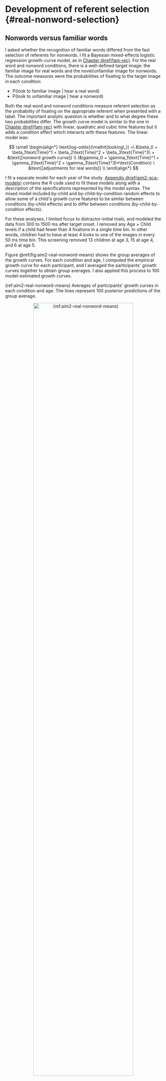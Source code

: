 
Development of referent selection {#real-nonword-selection}
=======================================================================



















## Nonwords versus familiar words

I asked whether the recognition of familiar words differed from the
fast selection of referents for nonwords. I fit a Bayesian mixed-effects
logistic regression growth-curve model, as in
[Chapter \@ref(fam-rec)](#fam-rec). For the real word and nonword
conditions, there is a well-defined target image: the familiar image for
real words and the novel/unfamiliar image for nonwords. The outcome
measures were the probabilities of fixating to the target image in each
condition:

  - P(look to familiar image | hear a real word)
  - P(look to unfamiliar image | hear a nonword)

Both the real word and nonword conditions measure referent selection as
the probability of fixating on the appropriate referent when presented
with a label. The important analytic question is whether and to what
degree these two probabilities differ. The growth curve model is similar
to the one in [Chapter \@ref(fam-rec)](#fam-rec) with linear, quadratic
and cubic time features but it adds a condition effect which interacts
with these features. The linear model was:

$$
\small
\begin{align*}
   \text{log-odds}(\mathit{looking\,}) =\
    &\beta_0 + 
      \beta_1\text{Time}^1 + 
      \beta_2\text{Time}^2 + 
      \beta_3\text{Time}^3\ + 
      &\text{[nonword growth curve]} \\
    (&\gamma_0 + 
      \gamma_1\text{Time}^1 + 
      \gamma_2\text{Time}^2 +
      \gamma_3\text{Time}^3)*\text{Condition} \
      &\text{[adjustments for real words]} \\
\end{align*}
$$

I fit a separate model for each year of the study.
[Appendix \@ref(aim2-gca-models)](#aim2-gca-models) contains the R code
used to fit these models along with a description of the specifications
represented by the model syntax. The mixed model included by-child and
by-child-by-condition random effects to allow some of a
child's growth curve features to be similar between conditions
(by-child effects) and to differ between conditions
(by-child-by-condition effects).

For these analyses, I limited focus to distractor-initial trials, and
modeled the data from 300 to 1500 ms after target
onset. I removed any Age × Child levels if a child had fewer than 4
fixations in a single time bin. In other words, children had to have at
least 4 looks to one of the images in every 50 ms time bin. This
screening removed 13 children at age 3,
15 at age 4, and 6 at age 5.

Figure \@ref(fig:aim2-real-nonword-means) shows the group averages of the growth
curves. For each condition and age, I computed the empirical growth
curve for each participant, and I averaged the participants' growth
curves together to obtain group averages. I also applied this process
to 100 model-estimated growth curves.

(ref:aim2-real-nonword-means) Averages of participants' growth curves in each condition and age. The lines represent 100 posterior predictions of the group average. 

<div class="figure" style="text-align: center">
<img src="22-referent-selection_files/figure-html/aim2-real-nonword-means-1.png" alt="(ref:aim2-real-nonword-means)" width="80%" />
<p class="caption">(\#fig:aim2-real-nonword-means)(ref:aim2-real-nonword-means)</p>
</div>

In [Chapter \@ref(fam-rec)](#fam-rec), I claim that for these growth
curve models only the intercept and linear time terms are behaviorally
meaningful model parameters. The intercept measures the average growth
curve value so it reflects overall *looking reliability*, and the linear
time term measures the overall steepness of the growth so it reflects
*lexical processing efficiency*. I also derived a measure of peak
looking probability by taking the median of top five points in a growth
curve, and this peak provides a measure of *word recognition certainty*.
Higher peaks indicate less uncertainty about a word.

I evaluated the general condition effects by looking at how the
population-level ("fixed") effects differed in each condition. Due to
ceiling effects, where children's growth curves saturated 100% looking
probabilities, the population-level average growth curve outperformed
the observed group averages in Figure \@ref(fig:aim2-real-nonword-means).
The condition differences described by these population-level effects,
however, do qualitatively match the patterns in the group averages.

The two conditions did not reliably differ at age 3. The
population-level average proportion of looks to the target for nonwords
was .60 [90% UI: .55, .65], compared to .56 [.51, .60] for real
words---a difference (nonword advantage) of .05 [&minus;.01, .11]. For the
linear time feature, the nonword slope increases by
9% [&minus;1%, 18%] in the real word condition. Both
these 90% intervals include 0 as a plausible estimate for the condition
difference, so there is uncertainty about the sign of the effect. I
therefore conclude that the conditions did not credibly differ on
average at age 3.

There was an advantage for the nonword condition at age 4 and age 5. The
population-level average proportion of looks for the nonwords was
.79 [90% UI: .76, .82], compared to `props4$b_Real` for real words. On
average, children looked less to target for the real words than the
nonwords. There was a suggestive effect linear time effect where the
nonword curve was 13% [1%, 25%] steeper than the real word
one. The curve for real words was probably less steep at age 4 but small
values near 0 remain plausible. At age 5, only the average probability
difference was credible, .81 [90% UI: .78, .83] for nonwords compared to
`props5$b_Real` for real words. In general, children performed better in
the nonword condition than the real word condition at age 4 and age 5.
This difference shows up in the growth curve model through intercept
effects, although it is plausible that children's nonword growth curves
were steeper than the real word curves at age 4.







I analyzed the children's model-estimated growth curve peaks. Each
posterior sample of the model represents a plausible set of growth curve
parameters for the data, so for each of these samples, I calculated the
growth curves for each child and the peaks of the growth curves.
Figure \@ref(fig:aim2-gca-peaks) shows the the posterior averages of the
growth curves peaks for each participant.

(ref:aim2-gca-peaks) Growth curve peaks by child, condition and year of the study. The movement of the medians conveys how the nonword peaks effect increased from age 3 to age 4 and the real word peaks increased from age 4 to age 5. The piling of points near the 1.0 line depicts how children reached ceiling performance on this task.

<div class="figure" style="text-align: center">
<img src="22-referent-selection_files/figure-html/aim2-gca-peaks-1.png" alt="(ref:aim2-gca-peaks)" width="66%" />
<p class="caption">(\#fig:aim2-gca-peaks)(ref:aim2-gca-peaks)</p>
</div>




Descriptive statistics reveal the developmental trends for this task. At
age 3, the median peak values were similar for the two conditions:
.84 for nonwords and .83 for real words. The peaks
increased for the nonword condition in the following year with a median
value of .92. It is worth emphasizing what this statistic
tells us: At age 4, half of the children had a peak looking probability
of .92 *or greater*. In other words, half the children
performed near the ceiling on this task by age 4. At age 5, the median
nonword peak was .93, essentially unchanged from age 4. For
the real words, the median peak increased from .82 at age 4 to
.89 at age 5.

To quantify the degree of ceiling performance, I calculated the number
of children per condition with a growth curve peak greater than or equal
to .99 over the posterior distribution. For the nonword condition, there
were 23 [90%&nbsp;UI: 20, 26] children who performed at ceiling at age 3,
41 [36, 45] at age 4, 40 [36, 44] and at age 5. For
the real word condition, the number of children attaining ceiling
performance was more uneven: there were 20 [16, 24]
ceiling-performers at age 3, 13 [10, 16] at age 4, and
13 [10, 16] at age 5.




To compare peaks looking probabilities between ages, I fit a linear
mixed effects model with restricted maximum likelihood via the lme4 R
package [vers. 1.1.17; @lme4]. I regressed the
children's average growth curve peaks onto experimental condition, age
group, and the age × condition interaction. The model included randomly
varying intercepts for child and child × age. This modeling software does
not provide *p*-values for its effects estimates, so for these
comparisons, I decided that an effect was significant when the *t*
statistic for a population-level ("fixed") effect had an absolute value
of 2 or greater. In practical terms, this convention interprets an
effect as "significant" when its estimate is at least 2 standard errors
away from 0. (@GelmanHill use this approach when with mixed models.)

At age 3, the two conditions did not significantly differ,
B<sub>real-nonword</sub> = .01, *t* = 0.95. At age 4,
nonword peaks were on average .09 proportion units greater
than the real word peaks, *t* = 5.79, and at age 5, the nonword
peaks were .04 proportion units greater than the real word
peaks, *t* = 2.56. For the nonword condition there was a
significant increase in the peaks from age 3 to age 4, *B*<sub>4-3</sub>
= .10, *t* = 5.99, whereas there was no improvement from
age 4 to age 5, *t* = 0.37. In the real word condition, there was
only a significant improvement from age 4 to age 5, *B*<sub>5-4</sub> =
.06, *t* = 3.25.




<!-- [pvalues]: The lme4 package does not provide *p*-values because it is -->
<!-- unclear what number to use for the degrees of freedom with hierarchical -->
<!-- or repeated measures data. One approach is the so-called "normal -->
<!-- approximation" which treats t-values like z-scores---i.e., drawn from a -->
<!-- normal distribution with mean 0 and standard deviation 1. Under this -->
<!-- approach, conventional significance obtains when is greater than or -->
<!-- equal to 1.96 in magnitude. I use 2 as the cutoff because I find significance thresholds are arbitrary. -->

<!-- > As in Chapter XX, I calculated the posterior distribution of growth -->
<!-- curves for each child x condition x year. To measure children's -->
<!-- lexical processing, I used the peak value each growth curve by taking -->
<!-- the median of the top 5 model fits. For each child, I calculated the -->
<!-- difference between the peak of the real word and the nonword growth -->
<!-- curves. This difference in peak values conveys the *condition advantage* -->
<!-- for a child. The figure below visualizes the condition advantages. -->








Finally, I asked whether expressive vocabulary size correlated with peak
looking performance on the two conditions. Correlations among real word
peaks, nonword peaks, expressive vocabulary and receptive vocabulary are
given in Table XX. At all three years, children with larger vocabularies
had higher nonword peak looking values. At age 3 and age 4, vocabulary
positively correlated with real-word looking performance.
Figure \@ref(fig:peak-concurrent-vocab-cors) illustrates the relationship
between the peaks and expressive vocabulary. When there is more
variability in the peaks, as at age 3, the vocabulary effect on the
nonwords is strongest. 


Table: (\#tab:unnamed-chunk-10)Correlation between curve peaks and vocabulary measures

Study    &nbsp;            Real word peak          Nonword peak        PPVT-4 standard   
-------  ----------------  ----------------------  ------------------  ------------------
Age 3    Nonword peak      *r*(149) = .24**        &nbsp;              &nbsp;            
&nbsp;   PPVT-4 standard   *r*(139) = .23**        *r*(139) = .46***   &nbsp;            
&nbsp;   EVT-2 standard    *r*(137) = .15          *r*(137) = .30***   *r*(137) = .69*** 
Age 4    Nonword peak      *r*(155) = .29***       &nbsp;              &nbsp;            
&nbsp;   PPVT-4 standard   *r*(152) = .15          *r*(152) = .23**    &nbsp;            
&nbsp;   EVT-2 standard    *r*(153) = .23**        *r*(153) = .20*     *r*(152) = .78*** 
Age 5    Nonword peak      *r*(151) = .13          &nbsp;              &nbsp;            
&nbsp;   EVT-2 standard    *r*(149) = &minus;.06   *r*(149) = .23**    &nbsp;            




(ref:peak-concurrent-vocab-cors) Text reference for caption

<div class="figure" style="text-align: center">
<img src="22-referent-selection_files/figure-html/peak-concurrent-vocab-cors-1.png" alt="(ref:peak-concurrent-vocab-cors)" width="75%" />
<p class="caption">(\#fig:peak-concurrent-vocab-cors)(ref:peak-concurrent-vocab-cors)</p>
</div>



**Summary**. Children performed similarly for real words and nonwords
at age 3. Children's processing of nonwords improved at age 4. At this
age, performance also began to saturate with the group average for peak
looking probability greater than .9 for the nonword condition.
Consequently, children did not improve in processing of nonwords from
age 4 to age 5. For the real word condition, children's performance did
not change from age 3 to age 4 but it did improve from age 4 to age 5.
At both age 4 and age 5, there was a decisive advantage for the nonword
condition. Finally, children with larger expressive vocabularies looked
more to the nonwords compared to children with smaller vocabularies. A
comparable effect for real words was observed at age 3 and age 4 but
only reliably observed at age 4.


## Does age 3 referent selection better predict age 5 vocabulary?

I hypothesized that performance on the nonword condition would be a
better predictor of future vocabulary size than the real word condition.
This hypothesis follows from the assumption that fast referent
selection, as opposed to familiar word recognition, is a more relevant
skill for word-learning. Put another way, a child's ability to quickly
map a novel word to a referent is more closely related to the demands of
in the moment word-learning than familiar word recognition.

In [Chapter \@ref(fam-rec)](#fam-rec), I found that peak looking
probability at age 3 positively correlated with age 5 vocabulary.
Pairing this finding with my hypothesis, I predicted that the growth
curve peaks in the nonword condition at age 3 would be better predictors
of vocabulary at age 5 than the real word peaks at age 3.




For these analyses, I regressed age-5 expressive vocabulary (EVT-2)
standard scores onto age-3 expressive vocabulary score and onto age-3
real word peaks or age-3 nonword peaks. There were 116
children with data available for this analysis. There was an expectedly
strong relationship between age 3 and age 5 vocabulary, *R*^2^ =
.49. A 1-SD (18-point) increase in vocabulary at age 3
predicted an 0.7-SD (10-point) increase at
age 5. There was no effect of age-3 real-word peak over and above age-3
vocabulary, *p* = .59. There was a significant effect of the
nonword peak, *p* = .005, *ΔR*^2^ = .03, over
and above age-3 vocabulary. A .1 increase in nonword peak probability
predicted a 0.10-SD (1.4-point)
increase in age-5 vocabulary. Figure \@ref(fig:age-5-from-peaks) depicts
the difference between the two conditions with a flat line for the real
condition and small slope for the nonword condition.

(ref:age-5-from-peaks) Marginal effects of age-3 referent selection measures on age-5 expressive vocabulary standard scores. The vocabulary scores were adjusted (residualized) to control for age-3 vocabulary, so these regression lines show the effects of the predictors over and above age-3 vocabulary.

<div class="figure" style="text-align: center">
<img src="22-referent-selection_files/figure-html/age-5-from-peaks-1.png" alt="(ref:age-5-from-peaks)" width="100%" />
<p class="caption">(\#fig:age-5-from-peaks)(ref:age-5-from-peaks)</p>
</div>

Finally, I tested whether the difference between nonword and real word
peaks within children predicted vocabulary growth. By themselves,
differences do not convey much information about how well the child
performed: A difference of 0 can happen if a child has peaks of .1 in
both conditions or .9 in both conditions. To control for general
referent selection performance, therefore, I also included the
within-child averages of the two peaks. The model predicted age-5
vocabulary using the within-child average of the peaks, the nonword
advantage, and age-3 vocabulary. In this case, condition-averaged
performance did not significantly predict age-5 vocabulary, *p* =
`p_both`. The condition differences did predict age-5 vocabulary: A .1
increase in the nonword condition advantage predicted a
0.08-SD (1.1-point) increase in age-5
vocabulary, *p* = `p_both`

**Summary**. A child's performance in the nonword condition at age 3
positively predicted expressive vocabulary size at age 5. This effect
held even when controlling age-3 vocabulary size, and the effect emerged
when using the absolute growth curve peak or using the relative
advantage of the nonword condition over the real word condition.
Although the effects were significant, the effect sizes were small. The
EVT-2 is normed to have an IQ-like scale with a mean of 100 and standard
deviation of 15. An increase of .1 in age-3 growth curve peak predicted
an increase in age-5 vocabulary of 1.4, approximately one
tenth of the test norms' standard deviation.




## Discussion

For this discussion, I limited discussion to the main results.

For these two conditions, I hypothesized were word recognition in the real word
condition would be easier than in the nonword condition, or failing
that, the two conditions would not reliably differ. I had discounted a
third possibility of any overall advantage for nonwords over real words.
The advantage of nonwords at age 4 and age 5 over real words was an therefore
unexpected result.

Why would children perform better for the nonword trials?
The results are consistent with a novelty bias in referent selection [@Horst2011]. Alternatively, the presense of the mispronunciation trials, analyzed in chapter XX, may undermine familiar word recognition. For one-third of the trials, children hear a bad version of a familiar word and they show more uncertain responses to them. This could make recognition of familiar words more difficult by priming children to not rely as heavily on syllable-initial sounds for recognition. In contrast, the nonword trials are unambiguous.


Children also showed limited year-over-year changes in this task. Indeed, many children obtained ceiling performance with growth curve peaks at .99 or greater. Therefore we might say that children have mastered nonword fast-referent selection in a two-alternative forced choice context by age 4.



* talk about vocab effects

The findings here replicated those of @Bion2013, namely that concurrent vocabulary size positively predicted the amount of looking to the novel object on nonword trials. 

* talk about how nonword peaks were weak predictors of growth




In this experiment, children heard more words in total (6). The 3-year-olds in our study had the same peak looking proportion for both kinds of words around .83.

CHildren's year-over-year development on this task was limited.

<!-- For this task, I will model how the looks to the familiar image differ -->
<!-- in each condition (real words, mispronunciations, nonwords) and how the -->
<!-- growth curves for each condition change year over year. This model will -->
<!-- use growth curve model described in [Growth Curve Analysis](#growth-curve-analysis) but -->
<!-- augmented with Condition effects. -->

<!-- I will examine whether and when any dissociation is observed for word -->
<!-- recognition in the real word and nonword conditions. @McMurray2012 argue that  -->
<!-- familiar word recognition and fast -->
<!-- association for novel words reflect the same cognitive process: referent -->
<!-- selection. Data from this task would support with this hypothesis when -->
<!-- the growth curves for looks to the familiar image are symmetrical for -->
<!-- the real word and nonword conditions. Figure \@ref(fig:le-means), showing data -->
<!-- from @MPPaper [, _n_\ =\ 34 children, 30-46 months old], shows some -->
<!-- symmetry for the real word and nonword conditions. -->

<!-- I tested whether the two measures ever dissociate by computing the -->
<!-- posterior predicted difference between the growth curves. This approach -->
<!-- is similar to the bootstrap-based divergence analyses used in some word -->
<!-- recognition experiments [e.g., @Oleson2015; @eyetrackingR]. The -->
<!-- essential question is when—at which specific time points—do two growth -->
<!-- curves differ from one another. The bootstrap approach -->
<!-- uses resampling to get an estimate, whereas I use posterior -->
<!-- predicted samples to estimate these differences. -->

<!-- Specifically, I will compute the posterior-predicted looks to the -->
<!-- familiar object in the real word condition, P(Familiar | Real Word, Time -->
<!-- *t*, Child *i*) and the analogous looks to the unfamiliar object in the -->
<!-- nonword condition, P(Unfamiliar | Nonword, Time *t*, Child *i*). The -->
<!-- difference between these two probabilities estimates how the time course -->
<!-- of word recognition differs between these two conditions, and I can use -->
<!-- 50% and 90% uncertainty intervals to determine during which time points -->
<!-- the curves credibly differ from each other. -->


